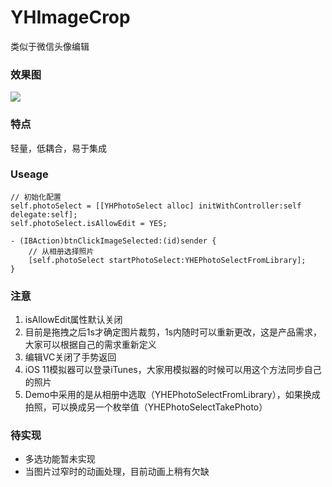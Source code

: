 # YHImageCrop
类似于微信头像编辑

### 效果图
![](http://7xp0ch.com1.z0.glb.clouddn.com/20180118173011.gif)

### 特点
轻量，低耦合，易于集成

### Useage
```
// 初始化配置
self.photoSelect = [[YHPhotoSelect alloc] initWithController:self delegate:self];
self.photoSelect.isAllowEdit = YES;

- (IBAction)btnClickImageSelected:(id)sender {
    // 从相册选择照片
    [self.photoSelect startPhotoSelect:YHEPhotoSelectFromLibrary];
}

```

### 注意
1. isAllowEdit属性默认关闭
2. 目前是拖拽之后1s才确定图片裁剪，1s内随时可以重新更改，这是产品需求，大家可以根据自己的需求重新定义
3. 编辑VC关闭了手势返回
4. iOS 11模拟器可以登录iTunes，大家用模拟器的时候可以用这个方法同步自己的照片
5. Demo中采用的是从相册中选取（YHEPhotoSelectFromLibrary），如果换成拍照，可以换成另一个枚举值（YHEPhotoSelectTakePhoto）

### 待实现
* 多选功能暂未实现
* 当图片过窄时的动画处理，目前动画上稍有欠缺